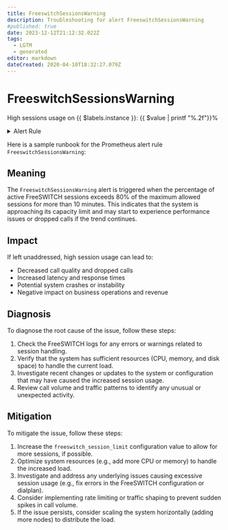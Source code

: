 ```yaml
---
title: FreeswitchSessionsWarning
description: Troubleshooting for alert FreeswitchSessionsWarning
#published: true
date: 2023-12-12T21:12:32.022Z
tags: 
  - LGTM
  - generated
editor: markdown
dateCreated: 2020-04-10T18:32:27.079Z
---
```


# FreeswitchSessionsWarning

High sessions usage on {{ $labels.instance }}: {{ $value | printf "%.2f"}}%

<details>
  <summary>Alert Rule</summary>

{{% rule "freeswitch/znerol-freeswitch-exporter.yml" "FreeswitchSessionsWarning" %}}

{{% comment %}}

```yaml
alert: FreeswitchSessionsWarning
expr: (freeswitch_session_active * 100 / freeswitch_session_limit) > 80
for: 10m
labels:
    severity: warning
annotations:
    summary: Freeswitch Sessions Warning (instance {{ $labels.instance }})
    description: |-
        High sessions usage on {{ $labels.instance }}: {{ $value | printf "%.2f"}}%
          VALUE = {{ $value }}
          LABELS = {{ $labels }}
    runbook: https://github.com/srerun/prometheus-alerts/blob/main/content/runbooks/znerol-freeswitch-exporter/FreeswitchSessionsWarning.md

```

{{% /comment %}}

</details>


Here is a sample runbook for the Prometheus alert rule `FreeswitchSessionsWarning`:

## Meaning

The `FreeswitchSessionsWarning` alert is triggered when the percentage of active FreeSWITCH sessions exceeds 80% of the maximum allowed sessions for more than 10 minutes. This indicates that the system is approaching its capacity limit and may start to experience performance issues or dropped calls if the trend continues.

## Impact

If left unaddressed, high session usage can lead to:

* Decreased call quality and dropped calls
* Increased latency and response times
* Potential system crashes or instability
* Negative impact on business operations and revenue

## Diagnosis

To diagnose the root cause of the issue, follow these steps:

1. Check the FreeSWITCH logs for any errors or warnings related to session handling.
2. Verify that the system has sufficient resources (CPU, memory, and disk space) to handle the current load.
3. Investigate recent changes or updates to the system or configuration that may have caused the increased session usage.
4. Review call volume and traffic patterns to identify any unusual or unexpected activity.

## Mitigation

To mitigate the issue, follow these steps:

1. Increase the `freeswitch_session_limit` configuration value to allow for more sessions, if possible.
2. Optimize system resources (e.g., add more CPU or memory) to handle the increased load.
3. Investigate and address any underlying issues causing excessive session usage (e.g., fix errors in the FreeSWITCH configuration or dialplan).
4. Consider implementing rate limiting or traffic shaping to prevent sudden spikes in call volume.
5. If the issue persists, consider scaling the system horizontally (adding more nodes) to distribute the load.